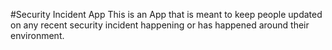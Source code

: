 #Security Incident App
This is an App that is meant to keep people updated on any recent security incident happening or has happened around their environment. 
